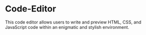 # Code-Editor
This code editor allows users to write and preview HTML, CSS, and JavaScript code within an enigmatic and stylish environment.

